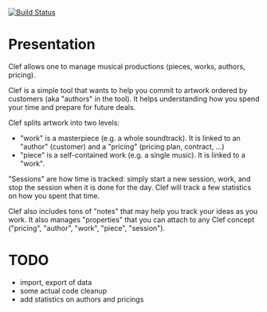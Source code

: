 [![Build Status](https://travis-ci.org/cadrian/clef.png?branch=master)](https://travis-ci.org/cadrian/clef)

# Presentation
Clef allows one to manage musical productions (pieces, works,  authors, pricing).

Clef is a simple tool that wants to help you commit to artwork ordered by customers (aka "authors" in the tool). It helps understanding how you spend your time and prepare for future deals.

Clef splits artwork into two levels:
  - "work" is a masterpiece (e.g. a whole soundtrack). It is linked to an "author" (customer) and a "pricing" (pricing plan, contract, ...)
  - "piece" is a self-contained work (e.g. a single music). It is linked to a "work".

"Sessions" are how time is tracked: simply start a new session, work, and stop the session when it is done for the day. Clef will track a few statistics on how you spent that time.

Clef also includes tons of "notes" that may help you track your ideas as you work. It also manages "properties" that you can attach to any Clef concept ("pricing", "author", "work", "piece", "session").

# TODO
- import, export of data
- some actual code cleanup
- add statistics on authors and pricings
